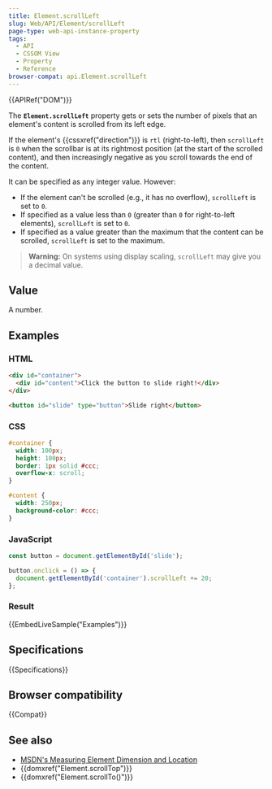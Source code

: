 ```yaml
---
title: Element.scrollLeft
slug: Web/API/Element/scrollLeft
page-type: web-api-instance-property
tags:
  - API
  - CSSOM View
  - Property
  - Reference
browser-compat: api.Element.scrollLeft
---
```

{{APIRef("DOM")}}

The **`Element.scrollLeft`** property gets or sets the number
of pixels that an element's content is scrolled from its left edge.

If the element's {{cssxref("direction")}} is `rtl` (right-to-left), then
`scrollLeft` is `0` when the scrollbar is at its rightmost
position (at the start of the scrolled content), and then increasingly negative as you
scroll towards the end of the content.

It can be specified as any integer value. However:

- If the element can't be scrolled (e.g., it has no overflow), `scrollLeft`
  is set to `0`.
- If specified as a value less than `0` (greater than `0` for
  right-to-left elements), `scrollLeft` is set to `0`.
- If specified as a value greater than the maximum that the content can be scrolled,
  `scrollLeft` is set to the maximum.

> **Warning:** On systems using display scaling, `scrollLeft` may give you a decimal
> value.

## Value

A number.

## Examples

### HTML

```html
<div id="container">
  <div id="content">Click the button to slide right!</div>
</div>

<button id="slide" type="button">Slide right</button>
```

### CSS

```css
#container {
  width: 100px;
  height: 100px;
  border: 1px solid #ccc;
  overflow-x: scroll;
}

#content {
  width: 250px;
  background-color: #ccc;
}
```

### JavaScript

```js
const button = document.getElementById('slide');

button.onclick = () => {
  document.getElementById('container').scrollLeft += 20;
};
```

### Result

{{EmbedLiveSample("Examples")}}

## Specifications

{{Specifications}}

## Browser compatibility

{{Compat}}

## See also

- [MSDN's Measuring Element Dimension and Location](<https://msdn.microsoft.com/library/hh781509(v=vs.85).aspx> "MSDN Measuring Element Dimension and Location")
- {{domxref("Element.scrollTop")}}
- {{domxref("Element.scrollTo()")}}
